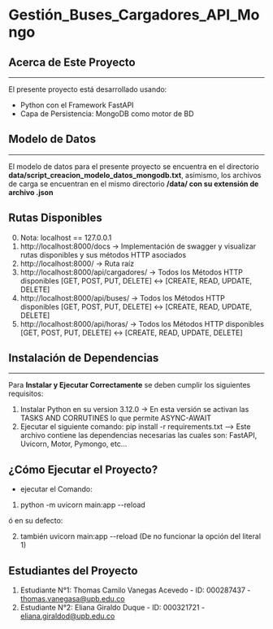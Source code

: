 # Gestión_Buses_Cargadores_API_Mongo

## Acerca de Este Proyecto

---

El presente proyecto está desarrollado usando:

- Python con el Framework FastAPI
- Capa de Persistencia: MongoDB como motor de BD


## Modelo de Datos

---

El modelo de datos para el presente proyecto se encuentra en el directorio **data/script_creacion_modelo_datos_mongodb.txt**,
asimismo, los archivos de carga se encuentran en el mismo directorio **/data/ con su extensión de archivo .json**

## Rutas Disponibles

0. Nota: localhost == 127.0.0.1
1. http://localhost:8000/docs -> Implementación de swagger y visualizar rutas disponibles y sus métodos HTTP asociados
2. http://localhost:8000/ -> Ruta raíz
3. http://localhost:8000/api/cargadores/ -> Todos los Métodos HTTP disponibles [GET, POST, PUT, DELETE] <-> [CREATE, READ, UPDATE, DELETE]
4. http://localhost:8000/api/buses/ -> Todos los Métodos HTTP disponibles [GET, POST, PUT, DELETE] <-> [CREATE, READ, UPDATE, DELETE]
5. http://localhost:8000/api/horas/ -> Todos los Métodos HTTP disponibles [GET, POST, PUT, DELETE] <-> [CREATE, READ, UPDATE, DELETE]

## Instalación de Dependencias
---

Para **Instalar y Ejecutar Correctamente** se deben cumplir los siguientes requisitos:

1. Instalar Python en su version 3.12.0 -> En esta versión se activan las TASKS AND CORRUTINES lo que permite ASYNC-AWAIT
2. Ejecutar el siguiente comando: pip install -r requirements.txt  --> Este archivo contiene las dependencias necesarias
    las cuales son: FastAPI, Uvicorn, Motor, Pymongo, etc...

## ¿Cómo Ejecutar el Proyecto?

- ejecutar el Comando: 

1. python -m uvicorn main:app --reload

ó en su defecto:

2. también uvicorn main:app --reload (De no funcionar la opción del literal 1)

## Estudiantes del Proyecto

1. Estudiante N°1: Thomas Camilo Vanegas Acevedo - ID: 000287437 - thomas.vanegasa@upb.edu.co
2. Estudiante N°2: Eliana Giraldo Duque - ID: 000321721 - eliana.giraldod@upb.edu.co